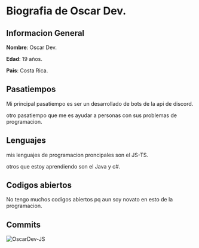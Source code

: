 # Biografia de Oscar Dev.
## Informacion General
**Nombre**: Oscar Dev.

**Edad**: 19 años.

**Pais**: Costa Rica.
## Pasatiempos
Mi principal pasatiempo es ser un desarrollado de bots de la api de discord.

otro pasatiempo que me es ayudar a personas con sus problemas de programacion.
## Lenguajes
mis lenguajes de programacion proncipales son el JS-TS.

otros que estoy aprendiendo son el Java y c#.
##  Codigos abiertos
No tengo muchos codigos abiertos pq aun soy novato en esto de la programacion.
## Commits
![OscarDev-JS](https://github-readme-stats.vercel.app/api?username=OscarDev-JS&show_icons=true&theme=radical)
